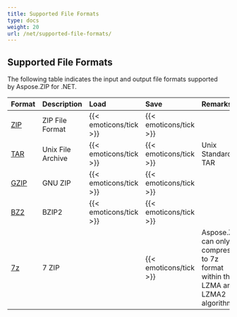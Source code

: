 ```yaml
---
title: Supported File Formats
type: docs
weight: 20
url: /net/supported-file-formats/
---
```


## **Supported File Formats**
The following table indicates the input and output file formats supported by Aspose.ZIP for .NET.

|**Format**|**Description**|**Load**|**Save**|**Remarks**|
| :- | :- | :- | :- | :- |
|[ZIP](https://wiki.fileformat.com/Compression/ZIP/)|ZIP File Format|{{< emoticons/tick >}}|{{< emoticons/tick >}}| |
|[TAR](https://wiki.fileformat.com/compression/tar/)|Unix File Archive|{{< emoticons/tick >}}|{{< emoticons/tick >}}|Unix Standard TAR|
|[GZIP](https://wiki.fileformat.com/compression/gz/)|GNU ZIP|{{< emoticons/tick >}}|{{< emoticons/tick >}}| |
|[BZ2](https://wiki.fileformat.com/compression/bz2/)|BZIP2|{{< emoticons/tick >}}|{{< emoticons/tick >}}| |
|[7z](https://wiki.fileformat.com/compression/7z/)|7 ZIP| |{{< emoticons/tick >}}|Aspose.ZIP can only compress to 7z format within the LZMA and LZMA2 algorithms.|

